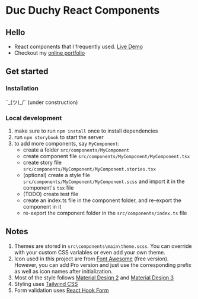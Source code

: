# Duc Duchy React Components

## Hello

- React components that I frequently used. [Live Demo](http://ptmdmusique.github.io/ducduchy-react-components)
- Checkout my [online portfolio](https://duc-duchy.io/)

## Get started

### Installation

¯\_(ツ)\_/¯ (under construction)

### Local development

1. make sure to run `npm install` once to install dependencies
2. run `npm storybook` to start the server
3. to add more components, say `MyComponent`:
    * create a folder `src/components/MyComponent`
    * create component file `src/components/MyComponent/MyComponent.tsx`
    * create story file `src/components/MyComponent/MyComponent.stories.tsx`
    * (optional) create a style file `src/components/MyComponent/MyComponent.scss` and import it in the component's `tsx` file
    * (TODO) create test file
    * create an index.ts file in the component folder, and re-export the component in it
    * re-export the component folder in the `src/components/index.ts` file

## Notes

1. Themes are stored in `src\components\main\theme.scss`. You can override with your custom CSS variables or even add your own theme.
2. Icon used in this project are from [Font Awesome](https://fontawesome.com/) (free version). However, you can add Pro version and just use the corresponding prefix as well as icon names after initialization.
3. Most of the style follows [Material Design 2](https://material.io/) and [Material Design 3](https://m3.material.io/)
4. Styling uses [Tailwind CSS](https://tailwindcss.com/)
5. Form validation uses [React Hook Form](https://react-hook-form.com/)

